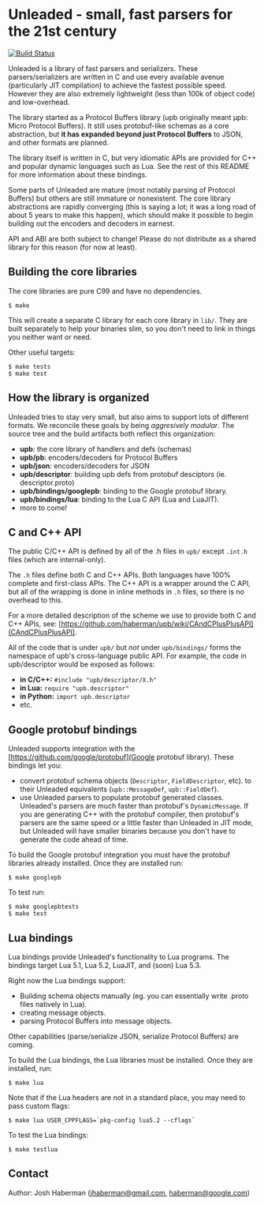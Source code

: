 
# Unleaded - small, fast parsers for the 21st century

[![Build Status](https://travis-ci.org/haberman/upb.svg?branch=master)](https://travis-ci.org/haberman/upb)

Unleaded is a library of fast parsers and serializers.  These
parsers/serializers are written in C and use every available
avenue (particularly JIT compilation) to achieve the fastest
possible speed.  However they are also extremely lightweight
(less than 100k of object code) and low-overhead.

The library started as a Protocol Buffers library (upb originally
meant μpb: Micro Protocol Buffers).  It still uses
protobuf-like schemas as a core abstraction, but **it has expanded
beyond just Protocol Buffers** to JSON, and other formats are
planned.

The library itself is written in C, but very idiomatic APIs
are provided for C++ and popular dynamic languages such as
Lua.  See the rest of this README for more information about
these bindings.

Some parts of Unleaded are mature (most notably parsing of
Protocol Buffers) but others are still immature or nonexistent.
The core library abstractions are rapidly converging (this
is saying a lot; it was a long road of about 5 years to make
this happen), which should make it possible to begin building
out the encoders and decoders in earnest.

API and ABI are both subject to change!  Please do not distribute
as a shared library for this reason (for now at least).

## Building the core libraries

The core libraries are pure C99 and have no dependencies.

    $ make

This will create a separate C library for each core library
in `lib/`.  They are built separately to help your binaries
slim, so you don't need to link in things you neither want
or need.

Other useful targets:

    $ make tests
    $ make test

## How the library is organized

Unleaded tries to stay very small, but also aims to support
lots of different formats.  We reconcile these goals by
being *aggresively modular*.  The source tree and the build
artifacts both reflect this organization:

* **upb**: the core library of handlers and defs (schemas)
* **upb/pb**: encoders/decoders for Protocol Buffers
* **upb/json**: encoders/decoders for JSON
* **upb/descriptor**: building upb defs from protobuf desciptors
  (ie. descriptor.proto)
* **upb/bindings/googlepb**: binding to the Google protobuf
  library.
* **upb/bindings/lua**: binding to the Lua C API (Lua and LuaJIT).
* more to come!

## C and C++ API

The public C/C++ API is defined by all of the .h files in
`upb/` except `.int.h` files (which are internal-only).

The `.h` files define both C and C++ APIs.  Both languages
have 100% complete and first-class APIs.  The C++ API is a
wrapper around the C API, but all of the wrapping is done in
inline methods in `.h` files, so there is no overhead to
this.

For a more detailed description of the scheme we use to
provide both C and C++ APIs, see:
[https://github.com/haberman/upb/wiki/CAndCPlusPlusAPI](CAndCPlusPlusAPI).

All of the code that is under `upb/` but *not* under
`upb/bindings/` forms the namespace of upb's cross-language
public API.  For example, the code in upb/descriptor would
be exposed as follows:

  * **in C/C++:** `#include "upb/descriptor/X.h"`
  * **in Lua:** `require "upb.descriptor"`
  * **in Python:** `import upb.descriptor`
  * etc.

## Google protobuf bindings

Unleaded supports integration with the
[https://github.com/google/protobuf](Google protobuf library).
These bindings let you:

* convert protobuf schema objects (`Descriptor`, `FieldDescriptor`, etc).
  to their Unleaded equivalents (`upb::MessageDef`, `upb::FieldDef`).
* use Unleaded parsers to populate protobuf generated classes.
  Unleaded's parsers are much faster than protobuf's `DynamicMessage`.
  If you are generating C++ with the protobuf compiler, then protobuf's
  parsers are the same speed or a little faster than Unleaded in JIT
  mode, but Unleaded will have smaller binaries because you don't
  have to generate the code ahead of time.

To build the Google protobuf integration you must have the protobuf
libraries already installed.  Once they are installed run:

    $ make googlepb

To test run:

    $ make googlepbtests
    $ make test

## Lua bindings

Lua bindings provide Unleaded's functionality to Lua programs.
The bindings target Lua 5.1, Lua 5.2, LuaJIT, and (soon) Lua 5.3.

Right now the Lua bindings support:

* Building schema objects manually (eg. you can essentially write
  .proto files natively in Lua).
* creating message objects.
* parsing Protocol Buffers into message objects.

Other capabilities (parse/serialize JSON, serialize Protocol Buffers)
are coming.

To build the Lua bindings, the Lua libraries must be installed.  Once
they are installed, run:

    $ make lua

Note that if the Lua headers are not in a standard place, you may
need to pass custom flags:

    $ make lua USER_CPPFLAGS=`pkg-config lua5.2 --cflags`

To test the Lua bindings:

    $ make testlua

## Contact

Author: Josh Haberman ([jhaberman@gmail.com](jhaberman@gmail.com),
[haberman@google.com](haberman@google.com))
